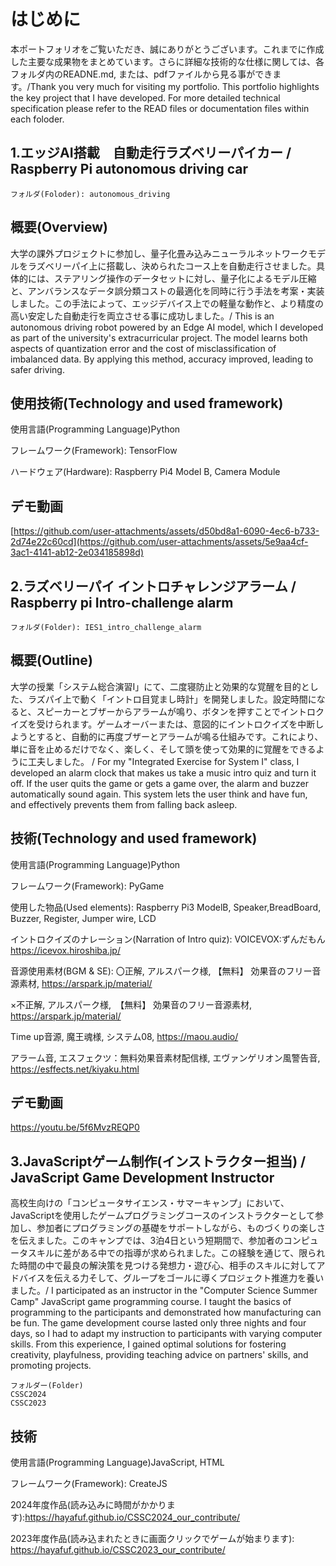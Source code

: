 # はじめに
本ポートフォリオをご覧いただき、誠にありがとうございます。これまでに作成した主要な成果物をまとめています。さらに詳細な技術的な仕様に関しては、各フォルダ内のREADNE.md, または、pdfファイルから見る事ができます。/Thank you very much for visiting my portfolio. This portfolio highlights the key project that I have developed. For more detailed technical specification please refer to the READ files or documentation files within each foloder.

## 1.エッジAI搭載　自動走行ラズベリーパイカー / Raspberry Pi autonomous driving car 
```
フォルダ(Foloder): autonomous_driving
```
##  概要(Overview)
大学の課外プロジェクトに参加し、量子化畳み込みニューラルネットワークモデルをラズベリーパイ上に搭載し、決められたコース上を自動走行させました。具体的には、ステアリング操作のデータセットに対し、量子化によるモデル圧縮と、アンバランスなデータ誤分類コストの最適化を同時に行う手法を考案・実装しました。この手法によって、エッジデバイス上での軽量な動作と、より精度の高い安定した自動走行を両立させる事に成功しました。/ This is an autonomous driving robot powered by an Edge AI model, which I developed as part of the university's extracurricular project. The model learns both aspects of quantization error and the cost of misclassification of imbalanced data. By applying this method, accuracy improved, leading to safer driving.

## 使用技術(Technology and used framework)
使用言語(Programming Language)Python

フレームワーク(Framework): TensorFlow

ハードウェア(Hardware): Raspberry Pi4 Model B, Camera Module



## デモ動画

[https://github.com/user-attachments/assets/d50bd8a1-6090-4ec6-b733-2d74e22c60cd](https://github.com/user-attachments/assets/5e9aa4cf-3ac1-4141-ab12-2e034185898d)


##  2.ラズベリーパイ イントロチャレンジアラーム / Raspberry pi Intro-challenge alarm 
```
フォルダ(Folder): IES1_intro_challenge_alarm
```
##  概要(Outline)
大学の授業「システム総合演習I」にて、二度寝防止と効果的な覚醒を目的とした、ラズパイ上で動く「イントロ目覚まし時計」を開発しました。設定時間になると、スピーカーとブザーからアラームが鳴り、ボタンを押すことでイントロクイズを受けられます。ゲームオーバーまたは、意図的にイントロクイズを中断しようとすると、自動的に再度ブザーとアラームが鳴る仕組みです。これにより、単に音を止めるだけでなく、楽しく、そして頭を使って効果的に覚醒をできるように工夫しました。 /  For my "Integrated Exercise for System I" class, I developed an alarm clock that makes us take a music intro quiz and turn it off. If the user quits the game or gets a game over, the alarm and buzzer automatically sound again. This system lets the user think and have fun, and effectively prevents them from falling back asleep.
## 技術(Technology and used framework)
使用言語(Programming Language)Python

フレームワーク(Framework): PyGame

使用した物品(Used elements): Raspberry Pi3 ModelB, Speaker,BreadBoard, Buzzer, Register, Jumper wire, LCD


イントロクイズのナレーション(Narration of Intro quiz): VOICEVOX:ずんだもん　https://icevox.hiroshiba.jp/

音源使用素材(BGM & SE): 〇正解, アルスパーク様, 【無料】 効果音のフリー音源素材, https://arspark.jp/material/

×不正解, アルスパーク様,　【無料】 効果音のフリー音源素材, https://arspark.jp/material/

Time up音源, 魔王魂様, システム08, https://maou.audio/

アラーム音, エスフェクツ：無料効果音素材配信様, エヴァンゲリオン風警告音, https://esffects.net/kiyaku.html

## デモ動画

https://youtu.be/5f6MvzREQP0



## 3.JavaScriptゲーム制作(インストラクター担当) / JavaScript Game Development Instructor
高校生向けの「コンピュータサイエンス・サマーキャンプ」において、JavaScriptを使用したゲームプログラミングコースのインストラクターとして参加し、参加者にプログラミングの基礎をサポートしながら、ものづくりの楽しさを伝えました。このキャンプでは、3泊4日という短期間で、参加者のコンピュータスキルに差がある中での指導が求められました。この経験を通じて、限られた時間の中で最良の解決策を見つける発想力・遊び心、相手のスキルに対してアドバイスを伝える力そして、グループをゴールに導くプロジェクト推進力を養いました。/ I participated as an instructor in the "Computer Science Summer Camp" JavaScript game programming course. I taught the basics of programming to the participants and demonstrated how manufacturing can be fun. The game development course lasted only three nights and four days, so I had to adapt my instruction to participants with varying computer skills. From this experience, I gained optimal solutions for fostering creativity, playfulness, providing teaching advice on partners' skills, and promoting projects. 

```
フォルダー(Folder)
CSSC2024
CSSC2023
```
## 技術
使用言語(Programming Language)JavaScript, HTML

フレームワーク(Framework): CreateJS

2024年度作品(読み込みに時間がかかります):https://hayafuf.github.io/CSSC2024_our_contribute/

2023年度作品(読み込まれたときに画面クリックでゲームが始まります): https://hayafuf.github.io/CSSC2023_our_contribute/
